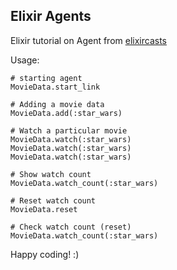## Elixir Agents
Elixir tutorial on Agent from [elixircasts](https://elixircasts.io/intro-to-agents)

Usage:

```
# starting agent
MovieData.start_link

# Adding a movie data
MovieData.add(:star_wars)

# Watch a particular movie
MovieData.watch(:star_wars)
MovieData.watch(:star_wars)
MovieData.watch(:star_wars)

# Show watch count
MovieData.watch_count(:star_wars)

# Reset watch count
MovieData.reset

# Check watch count (reset)
MovieData.watch_count(:star_wars)
```

Happy coding! :)
